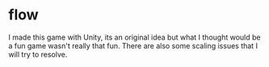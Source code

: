# flow
I made this game with Unity, its an original idea but what I thought would be a fun game wasn't really that fun. There are also some scaling issues that I will try to resolve.
